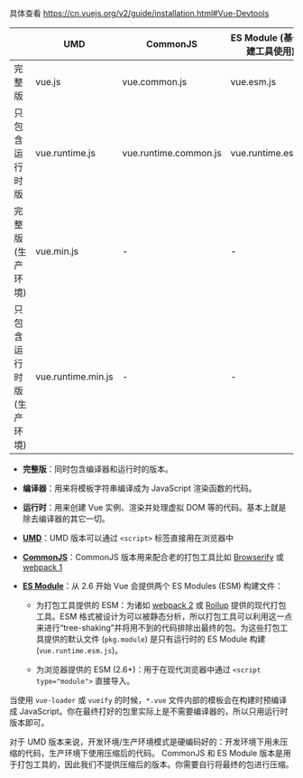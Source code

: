    具体查看 https://cn.vuejs.org/v2/guide/installation.html#Vue-Devtools
   
  |                           | UMD                | CommonJS              | ES Module (基于构建工具使用) | ES Module (直接用于浏览器) |
  | ------------------------- | ------------------ | --------------------- | ---------------------------- | -------------------------- |
  | 完整版                    | vue.js             | vue.common.js         | vue.esm.js                   | vue.esm.browser.js         |
  | 只包含运行时版            | vue.runtime.js     | vue.runtime.common.js | vue.runtime.esm.js           | -                          |
  | 完整版 (生产环境)         | vue.min.js         | -                     | -                            | vue.esm.browser.min.js     |
  | 只包含运行时版 (生产环境) | vue.runtime.min.js | -                     | -                            | -                          |
-   **完整版**：同时包含编译器和运行时的版本。
    
-   **编译器**：用来将模板字符串编译成为 JavaScript 渲染函数的代码。
    
-   **运行时**：用来创建 Vue 实例、渲染并处理虚拟 DOM 等的代码。基本上就是除去编译器的其它一切。
-   **[UMD](https://github.com/umdjs/umd)**：UMD 版本可以通过 `<script>` 标签直接用在浏览器中
-   **[CommonJS](http://wiki.commonjs.org/wiki/Modules/1.1)**：CommonJS 版本用来配合老的打包工具比如 [Browserify](http://browserify.org/) 或 [webpack 1](https://webpack.github.io/)
-   **[ES Module](http://exploringjs.com/es6/ch_modules.html)**：从 2.6 开始 Vue 会提供两个 ES Modules (ESM) 构建文件：

	-   为打包工具提供的 ESM：为诸如 [webpack 2](https://webpack.js.org/) 或 [Rollup](https://rollupjs.org/) 提供的现代打包工具。ESM 格式被设计为可以被静态分析，所以打包工具可以利用这一点来进行“tree-shaking”并将用不到的代码排除出最终的包。为这些打包工具提供的默认文件 (`pkg.module`) 是只有运行时的 ES Module 构建 (`vue.runtime.esm.js`)。

	-   为浏览器提供的 ESM (2.6+)：用于在现代浏览器中通过 `<script type="module">` 直接导入。

当使用 `vue-loader` 或 `vueify` 的时候，`*.vue` 文件内部的模板会在构建时预编译成 JavaScript。你在最终打好的包里实际上是不需要编译器的，所以只用运行时版本即可。

对于 UMD 版本来说，开发环境/生产环境模式是硬编码好的：开发环境下用未压缩的代码，生产环境下使用压缩后的代码。
CommonJS 和 ES Module 版本是用于打包工具的，因此我们不提供压缩后的版本。你需要自行将最终的包进行压缩。